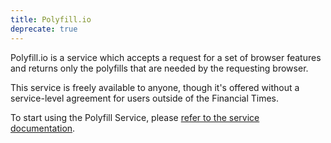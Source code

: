 ```yaml
---
title: Polyfill.io
deprecate: true
---
```



Polyfill.io is a service which accepts a request for a set of browser features and returns only the polyfills that are needed by the requesting browser.

This service is freely available to anyone, though it's offered without a service-level agreement for users outside of the Financial Times.

To start using the Polyfill Service, please <a href="https://polyfill.io/">refer to the service documentation</a>.
